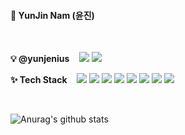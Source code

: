 <h4>🐥 YunJin Nam (윤진)</h4>
<br>
<p>
<b>💡 @yunjenius</b>
&nbsp;&nbsp;
<a href="mailto:whyj97@naver.com"><img src="https://img.shields.io/badge/Gmail-d14836?style=flat&logo=Gmail&logoColor=white&link=whyj97@naver.com"/></a>
<!--<a href=""><img src="https://img.shields.io/badge/TechBlog-03C75A?style=flat&logo=Bloglovin&logoColor=white&link="/></a>-->
<a href="https://hits.seeyoufarm.com"><img src="https://hits.seeyoufarm.com/api/count/incr/badge.svg?url=https%3A%2F%2Fgithub.com%2Fyunjenius&count_bg=%23F08080&title_bg=%23555555&icon=github.svg&icon_color=%23E7E7E7&title=HITS&edge_flat=false"/></a>
<!--#[![Hits](https://hits.seeyoufarm.com/api/count/incr/badge.svg?url=https%3A%2F%2Fgithub.com%2Fyunjenius&count_bg=%23F08080&title_bg=%23555555&icon=github.svg&icon_color=%23E7E7E7&title=HITS&edge_flat=false)](https://hits.seeyoufarm.com)-->
</p>

<p>
<b>✨ Tech Stack</b>
&nbsp;&nbsp;
<img src="https://img.shields.io/badge/Java-007396?style=flat&logo=Java&logoColor=white"/></a>
<img src="https://img.shields.io/badge/C++-00599C?style=flat&logo=C%2B%2B&logoColor=white"/></a>
<img src="https://img.shields.io/badge/python-3776AB?style=flat&logo=Python&logoColor=white"/></a>
<img src="https://img.shields.io/badge/JS-F7DF1E?style=flat&logo=JavaScript&logoColor=white"/></a>
<img src="https://img.shields.io/badge/HTML-E34F26?style=flat&logo=HTML5&logoColor=white"/></a>
<img src="https://img.shields.io/badge/CSS-1572B6?style=flat&logo=CSS3&logoColor=white"/></a>
<img src="https://img.shields.io/badge/ORACLE-F80000?style=flat&logo=Oracle&logoColor=white"/></a>
<img src="https://img.shields.io/badge/spring-6DB33F?style=flat&logo=Spring&logoColor=white"/></a>
</p>

<br>


<!--<a href="https://github.com/anuraghazra/github-readme-stats">
    <img align="center" src="https://github-readme-stats.vercel.app/api?username=yunjenius&show_icons=true&count_private=true" />
</a>-->
![Anurag's github stats](https://github-readme-stats.vercel.app/api?username=yunjenius&show_icons=true&count_private=true)
